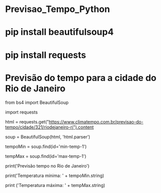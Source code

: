# Previsao_Tempo_Python

# pip install beautifulsoup4

# pip install requests

# Previsão do tempo para a cidade do Rio de Janeiro

from bs4 import BeautifulSoup

import requests

html = requests.get("https://www.climatempo.com.br/previsao-do-tempo/cidade/321/riodejaneiro-rj").content

soup = BeautifulSoup(html, 'html.parser')


tempoMin = soup.find(id='min-temp-1')

tempMax = soup.find(id='max-temp-1')

print('Previsão tempo no Rio de Janeiro')

print('Temperatura mínima: ' + tempoMin.string)

print ('Temperatura máxima: ' + tempMax.string)
